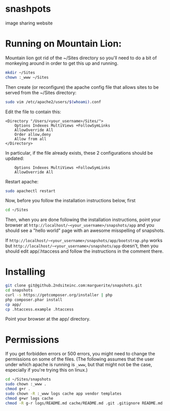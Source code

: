 snashpots
=========

image sharing website

Running on Mountain Lion:
====

Mountain lion got rid of the ~/Sites directory so you'll need to
do a bit of monkeying around in order to get this up and running.
``` bash
mkdir ~/Sites
chown :_www ~/Sites
```

Then create (or reconfigure) the apache config file that
allows sites to be served from the ~/Sites directory:

``` bash
sudo vim /etc/apache2/users/$(whoami).conf
```

Edit the file to contain this:

``` config
<Directory "/Users/<your_username>/Sites/">
    Options Indexes MultiViews +FollowSymLinks
    AllowOverride All
    Order allow,deny
    Allow from all
</Directory>
```

In particular, if the file already exists, these 2 configurations
should be updated:

``` config
    Options Indexes MultiViews +FollowSymLinks
    AllowOverride All
```

Restart apache:
``` bash
sudo apachectl restart
```

Now, before you follow the installation instructions below, first

``` bash
cd ~/Sites
```

Then, when you are done following the installation instructions,
point your browser at `http://localhost/~<your_username>/snapshots/app`
and you should see a "hello world" page with an awesome misspelling of snapshots.

If `http://localhost/~<your_username>/snapshots/app/bootstrap.php` works but
`http://localhost/~<your_username>/snapshots/app` doesn't, then you should
edit app/.htaccess and follow the instructions in the comment there.

Installing
====

``` bash
git clone git@github.2ndsiteinc.com:marguerite/snapshots.git
cd snapshots
curl -s https://getcomposer.org/installer | php
php composer.phar install
cp app/
cp .htaccess.example .htaccess
```

Point your browser at the app/ directory.


Permissions
====

If you get forbidden errors or 500 errors, you might need to change the permissions
on some of the files. (The following assumes that the user under which apache is running
is `_www`, but that might not be the case, especially if you're trying this on linux.)

``` bash
cd ~/Sites/snapshots
sudo chown :_www .
chmod g+r .
sudo chown -R :_www logs cache app vendor templates
chmod g+wr logs cache
chmod -R g-r logs/README.md cache/README.md .git .gitignore README.md
```
